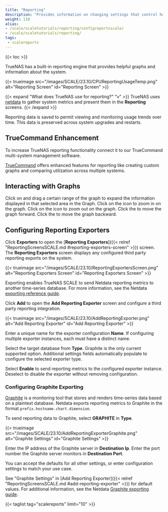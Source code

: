 ```yaml
---
title: "Reporting"
description: "Provides information on changing settings that control how TrueNAS displays report graphs, interacting with graphs, and the TrueCommand Enhancement option."
weight: 110
alias:
- /scale/scaletutorials/reporting/configreportsscale/
- /scale/scaletutorials/reporting/
tags:
 - scalereports
---
```


{{< toc >}}

TrueNAS has a built-in reporting engine that provides helpful graphs and information about the system.

{{< trueimage src="/images/SCALE/23.10/CPUReportingUsageTemp.png" alt="Reporting Screen" id="Reporting Screen" >}}

{{< expand "What does TrueNAS use for reporting?" "v" >}}
TrueNAS uses [netdata](https://github.com/netdata/netdata) to gather system metrics and present them in the **Reporting** screens.
{{< /expand >}}

Reporting data is saved to permit viewing and monitoring usage trends over time.
This data is preserved across system upgrades and restarts.

## TrueCommand Enhancement

To increase TrueNAS reporting functionality connect it to our TrueCommand multi-system management software.

[TrueCommand](https://www.truenas.com/truecommand/) offers enhanced features for reporting like creating custom graphs and comparing utilization across multiple systems.

## Interacting with Graphs

Click on and drag a certain range of the graph to expand the information displayed in that selected area in the Graph.
Click on the <i class="fa fa-search-plus" aria-hidden="true"></i> icon to zoom in on the graph.
Click on the <i class="fa fa-search-minus" aria-hidden="true"></i> icon to zoom out on the graph.
Click the <i class="fa fa-forward" aria-hidden="true" title="Forward"></i> to move the graph forward.
Click the <i class="fa fa-backward" aria-hidden="true" title="Backward"></i> to move the graph backward.

## Configuring Reporting Exporters

Click **Exporters** to open the [**Reporting Exporters**]({{< relref "ReportingScreensSCALE.md #reporting-exporters-screen" >}}) screen.
The **Reporting Exporters** screen displays any configured third party reporting exports on the system.

{{< trueimage src="/images/SCALE/23.10/ReportingExportersScreen.png" alt="Reporting Exporters Screen" id="Reporting Exporters Screen" >}}

Exporting enables TrueNAS SCALE to send Netdata reporting metrics to another time-series database.
For more information, see the Netdata [exporting reference guide](https://learn.netdata.cloud/docs/exporting/exporting-reference).

Click **Add** to open the **Add Reporting Exporter** screen and configure a third party reporting integration.

{{< trueimage src="/images/SCALE/23.10/AddReportingExporter.png" alt="Add Reporting Exporter" id="Add Reporting Exporter" >}}

Enter a unique name for the exporter configuration **Name**. If configuring multiple exporter instances, each must have a distinct name.

Select the target database from **Type**.
Graphite is the only current supported option.
Additional settings fields automatically populate to configure the selected exporter type.

Select **Enable** to send reporting metrics to the configured exporter instance. Deselect to disable the exporter without removing configuration.

### Configuring Graphite Exporting

[Graphite](https://graphiteapp.org/) is a monitoring tool that stores and renders time-series data based on a plaintext database.
Netdata exports reporting metrics to Graphite in the format `prefix.hostname.chart.dimension`.

To send reporting data to Graphite, select **GRAPHITE** in **Type**.

{{< trueimage src="/images/SCALE/23.10/AddReportingExporterGraphite.png" alt="Graphite Settings" id="Graphite Settings" >}}

Enter the IP address of the Graphite server in **Destination Ip**.
Enter the port number the Graphite server monitors in **Destination Port**.

You can accept the defaults for all other settings, or enter configuration settings to match your use case.

See "Graphite Settings" in [Add Reporting Exporter]({{< relref "ReportingScreensSCALE.md #add-reporting-exporter" >}}) for default values.
For additional information, see the Netdata [Graphite exporting guide](https://learn.netdata.cloud/docs/exporting/graphite).

{{< taglist tag="scalereports" limit="10" >}}
